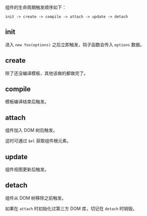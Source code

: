 组件的生命周期触发顺序如下：

```
init -> create -> compile -> attach -> update -> detach
```

## init

进入 `new Yox(options)` 之后立即触发，钩子函数会传入 `options` 数据。

## create

除了还没编译模板，其他该做的都做完了。

## compile

模板编译结束后触发。

## attach

组件加入 DOM 树后触发。

这时可通过 `$el` 获取组件根元素。

## update

组件视图更新后触发。

## detach

组件从 DOM 树移除之前触发。

如果在 `attach` 时初始化过第三方 DOM 库，切记在 `detach` 时销毁。
